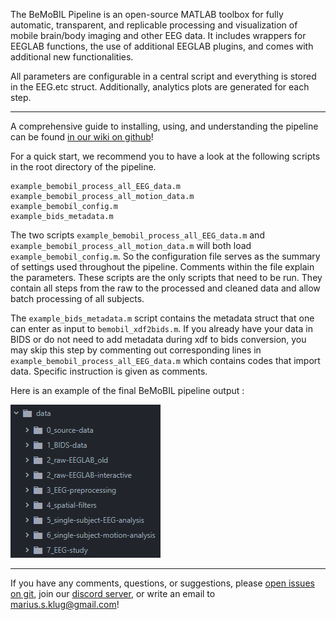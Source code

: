 The BeMoBIL Pipeline is an open-source MATLAB toolbox for fully automatic, transparent, and replicable processing and visualization of mobile brain/body imaging and other EEG data. It includes wrappers for EEGLAB functions, the use of additional EEGLAB plugins, and comes with additional new functionalities. 

All parameters are configurable in a central script and everything is stored in the EEG.etc struct. Additionally, analytics plots are generated for each step.

***

A comprehensive guide to installing, using, and understanding the pipeline can be found [in our wiki on github](https://github.com/BeMoBIL/bemobil-pipeline/wiki)!

For a quick start, we recommend you to have a look at the following scripts in the root directory of the pipeline. 

    example_bemobil_process_all_EEG_data.m
    example_bemobil_process_all_motion_data.m
    example_bemobil_config.m
    example_bids_metadata.m


The two scripts `example_bemobil_process_all_EEG_data.m` and `example_bemobil_process_all_motion_data.m` will both load `example_bemobil_config.m`. So the configuration file serves as the summary of settings used throughout the pipeline. Comments within the file explain the parameters. These scripts are the only scripts that need to be run. They contain all steps from the raw to the processed and cleaned data and allow batch processing of all subjects.

The `example_bids_metadata.m` script contains the metadata struct that one can enter as input to `bemobil_xdf2bids.m`. If you already have your data in BIDS or do not need to add metadata during xdf to bids conversion, you may skip this step by commenting out corresponding lines in `example_bemobil_process_all_EEG_data.m` which contains codes that import data. Specific instruction is given as comments.

Here is an example of the final BeMoBIL pipeline output :   

![folder structure of the pipeline output](https://raw.githubusercontent.com/BeMoBIL/bemobil-pipeline/master/wiki_images/mainwiki/output-folders.png)

***

If you have any comments, questions, or suggestions, please [open issues on git](https://github.com/BeMoBIL/bemobil-pipeline/issues), join our [discord server](https://discord.gg/xJMru7XVXY), or write an email to marius.s.klug@gmail.com!
